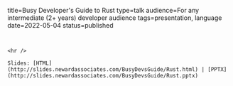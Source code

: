 title=Busy Developer's Guide to Rust
type=talk
audience=For any intermediate (2+ years) developer audience
tags=presentation, language
date=2022-05-04
status=published
~~~~~~

    
<hr />

Slides: [HTML](http://slides.newardassociates.com/BusyDevsGuide/Rust.html) | [PPTX](http://slides.newardassociates.com/BusyDevsGuide/Rust.pptx)
